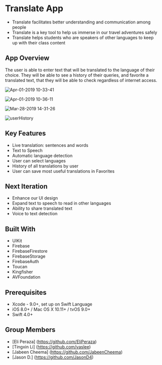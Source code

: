 # Translate App

* Translate facilitates better understanding and communication among people
* Translate is a key tool to help us immerse in our travel adventures safely 
* Translate helps students who are speakers of other languages to keep up with their class content

## App Overview
The user is able to enter text that will be translated to the language of their choice. They will be able to see a history of their queries, and favorite a translated text, that they will be able to check regardless of internet access. 


![Apr-01-2019 10-33-41](https://user-images.githubusercontent.com/43765300/55335750-b1a21700-5469-11e9-9546-b0441b6109f9.gif)

![Apr-01-2019 10-36-11](https://user-images.githubusercontent.com/43765300/55335919-06de2880-546a-11e9-8e32-bf69503bfa5f.gif)

![Mar-28-2019 14-31-26](https://user-images.githubusercontent.com/43765300/55183448-36d5b500-5166-11e9-8b75-8dfb31e0d130.gif)

![userHistory](https://user-images.githubusercontent.com/43765300/55183350-faa25480-5165-11e9-9890-8bdf8bd0e68a.gif)

## Key Features
* Live translation: sentences and words
* Text to Speech
* Automatic language detection
* User can select languages
* History of all translations by user
* User can save most useful translations in Favorites

## Next Iteration
* Enhance our UI design
* Expand text to speech to read in other languages
* Ability to share translated text 
* Voice to text detection

## Built With
* UIKit
* Firebase
* FirebaseFirestore
* FirebaseStorage
* FirebaseAuth
* Toucan
* Kingfisher
* AVFoundation 

## Prerequisites
* Xcode - 9.0+, set up on Swift Language
* iOS 8.0+ / Mac OS X 10.11+ / tvOS 9.0+
* Swift 4.0+

## Group Members
* [Eli Peraza] (https://github.com/EliPeraza)
* [Tingxin Li] (https://github.com/vaslee)
* [Jabeen Cheema] (https://github.com/JabeenCheema)
* [Jason D.] (https://github.com/JasonD4)
